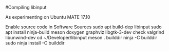 #Compiling libinput

As experimenting on Ubuntu MATE 17.10

Enable source code in Software Sources
sudo apt build-dep libinput
sudo apt install ninja-build meson doxygen graphviz libgtk-3-dev check valgrind libunwind-dev
cd ~/Developer/libinput
meson . builddir
ninja -C builddir
sudo ninja install -C builddir
